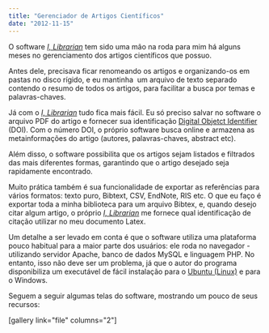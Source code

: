 ```yaml
---
title: "Gerenciador de Artigos Científicos"
date: "2012-11-15"
---
```


O software _[I, Librarian](http://www.bioinformatics.org/librarian/)_ tem sido uma mão na roda para mim há alguns meses no gerenciamento dos artigos científicos que possuo.

Antes dele, precisava ficar renomeando os artigos e organizando-os em pastas no disco rígido, e eu mantinha  um arquivo de texto separado contendo o resumo de todos os artigos, para facilitar a busca por temas e palavras-chaves.

Já com o [_I, Librarian_](http://www.bioinformatics.org/librarian/) tudo fica mais fácil. Eu só preciso salvar no software o arquivo PDF do artigo e fornecer sua identificação [Digital Objetct Identifier](http://www.doi.org) (DOI). Com o número DOI, o próprio software busca online e armazena as metainformações do artigo (autores, palavras-chaves, abstract etc).

Além disso, o software possibilita que os artigos sejam listados e filtrados das mais diferentes formas, garantindo que o artigo desejado seja rapidamente encontrado.

Muito prática também é sua funcionalidade de exportar as referências para vários formatos: texto puro, Bibtext, CSV, EndNote, RIS etc. O que eu faço é exportar toda a minha biblioteca para um arquivo Bibtex, e, quando desejo citar algum artigo, o próprio _[I, Librarian](http://www.bioinformatics.org/librarian/)_ me fornece qual identificação de citação utilizar no meu documento Latex.

Um detalhe a ser levado em conta é que o software utiliza uma plataforma pouco habitual para a maior parte dos usuários: ele roda no navegador - utilizando servidor Apache, banco de dados MySQL e linguagem PHP. No entanto, isso não deve ser um problema, já que o autor do programa disponibiliza um executável de fácil instalação para o [Ubuntu (Linux)](http://www.ubuntu.com/) e para o Windows.

Seguem a seguir algumas telas do software, mostrando um pouco de seus recursos:

\[gallery link="file" columns="2"\]
